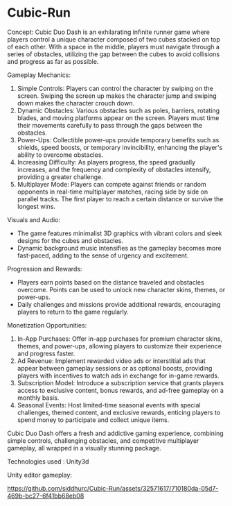 # Cubic-Run

Concept:
Cubic Duo Dash is an exhilarating infinite runner game where players control a unique character composed of two cubes stacked on top of each other. With a space in the middle, players must navigate through a series of obstacles, utilizing the gap between the cubes to avoid collisions and progress as far as possible.

Gameplay Mechanics:
1. Simple Controls: Players can control the character by swiping on the screen. Swiping the screen up makes the character jump and swiping down makes the character crouch down.
2. Dynamic Obstacles: Various obstacles such as poles, barriers, rotating blades, and moving platforms appear on the screen. Players must time their movements carefully to pass through the gaps between the obstacles.
3. Power-Ups: Collectible power-ups provide temporary benefits such as shields, speed boosts, or temporary invincibility, enhancing the player's ability to overcome obstacles.
4. Increasing Difficulty: As players progress, the speed gradually increases, and the frequency and complexity of obstacles intensify, providing a greater challenge.
5. Multiplayer Mode: Players can compete against friends or random opponents in real-time multiplayer matches, racing side by side on parallel tracks. The first player to reach a certain distance or survive the longest wins.

Visuals and Audio:
- The game features minimalist 3D graphics with vibrant colors and sleek designs for the cubes and obstacles.
- Dynamic background music intensifies as the gameplay becomes more fast-paced, adding to the sense of urgency and excitement.

Progression and Rewards:
- Players earn points based on the distance traveled and obstacles overcome. Points can be used to unlock new character skins, themes, or power-ups.
- Daily challenges and missions provide additional rewards, encouraging players to return to the game regularly.

Monetization Opportunities:
1. In-App Purchases: Offer in-app purchases for premium character skins, themes, and power-ups, allowing players to customize their experience and progress faster.
2. Ad Revenue: Implement rewarded video ads or interstitial ads that appear between gameplay sessions or as optional boosts, providing players with incentives to watch ads in exchange for in-game rewards.
3. Subscription Model: Introduce a subscription service that grants players access to exclusive content, bonus rewards, and ad-free gameplay on a monthly basis.
4. Seasonal Events: Host limited-time seasonal events with special challenges, themed content, and exclusive rewards, enticing players to spend money to participate and collect unique items.

Cubic Duo Dash offers a fresh and addictive gaming experience, combining simple controls, challenging obstacles, and competitive multiplayer gameplay, all wrapped in a visually stunning package.

Technologies used : Unity3d


Unity editor gameplay:

https://github.com/siddhurc/Cubic-Run/assets/32571617/710180da-05d7-469b-bc27-6f41bb68eb08

